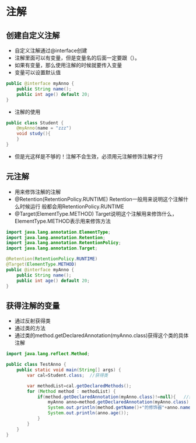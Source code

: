 # 注解

## 创建自定义注解
- 自定义注解通过@interface创建
- 注解里面可以有变量，但是变量名的后面一定要跟（）。
- 如果有变量，那么使用注解的时候就要传入变量
- 变量可以设置默认值

```java
public @interface myAnno {
    public String name();
    public int age() default 20;
}
```
- 注解的使用
```java
public class Student {
    @myAnno(name = "zzz")
    void study(){
    }
}
```
- 但是光这样是不够的！注解不会生效，必须用元注解修饰注解才行


## 元注解
- 用来修饰注解的注解
- @Retention(RetentionPolicy.RUNTIME) Retention一般用来说明这个注解什么时候运行
般都会用RetentionPolicy.RUNTIME
- @Target(ElementType.METHOD)  Target说明这个注解用来修饰什么，ElementType.METHOD表示用来修饰方法
```java
import java.lang.annotation.ElementType;
import java.lang.annotation.Retention;
import java.lang.annotation.RetentionPolicy;
import java.lang.annotation.Target;

@Retention(RetentionPolicy.RUNTIME)
@Target(ElementType.METHOD)
public @interface myAnno {
    public String name();
    public int age() default 20;
}
```

## 获得注解的变量
- 通过反射获得类
- 通过类的方法
- 通过类的method.getDeclaredAnnotation(myAnno.class)获得这个类的具体注解
```java
import java.lang.reflect.Method;

public class TestAnno {
    public static void main(String[] args) {
        var cal=Student.class;  //获得类

        var methodList=cal.getDeclaredMethods();
        for (Method method : methodList) {
            if(method.getDeclaredAnnotation(myAnno.class)!=null){   //如果这个方法有myAnno注解的话
                myAnno anno=method.getDeclaredAnnotation(myAnno.class);
                System.out.println(method.getName()+"的修饰器"+anno.name());
                System.out.println(anno.age());
            }
        }
    }
}
```
